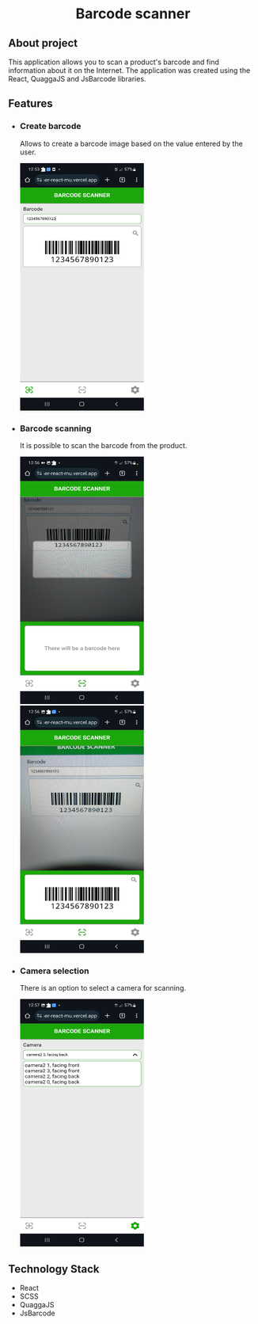<h1 align="center">Barcode scanner</h1>

<h2>About project</h2>
<p>This application allows you to scan a product's barcode and find information about it on the Internet. The application was created using the React, QuaggaJS and JsBarcode libraries.</p>

<h2>Features</h2>
<ul>
  <li>
    <h3>Create barcode</h3>
    <p>Allows to create a barcode image based on the value entered by the user.</p>
    <img src="./public/images/ReadMe/Create-barcode.jpg" alt="Create barcode" width="250" height="500"/>
  </li>
    <li>
    <h3>Barcode scanning</h3>
    <p>It is possible to scan the barcode from the product.</p>
    <img src="./public/images/ReadMe/Scanning.jpg" alt="Barcode scanning" width="250" height="500"/>
     <img src="./public/images/ReadMe/Scanned.jpg" alt="Barcode scanned" width="250" height="500"/>
  </li>
    <li>
    <h3>Camera selection</h3>
    <p>There is an option to select a camera for scanning.</p>
    <img src="./public/images/ReadMe/Settings.jpg" alt="Create barcode" width="250" height="500"/>
  </li>
</ul>

<h2>Technology Stack</h2>
<ul>
  <li>React</li>
  <li>SCSS</li>
  <li>QuaggaJS</li>
  <li>JsBarcode</li>
</ul>
